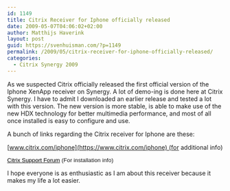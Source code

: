```yaml
---
id: 1149
title: Citrix Receiver for Iphone officially released
date: 2009-05-07T04:06:02+02:00
author: Matthijs Haverink
layout: post
guid: https://svenhuisman.com/?p=1149
permalink: /2009/05/citrix-receiver-for-iphone-officially-released/
categories:
  - Citrix Synergy 2009
---
```

As we suspected Citrix officially released the first official version of the Iphone XenApp receiver on Synergy. A lot of demo-ing is done here at Citrix Synergy. I have to admit I downloaded an earlier release and tested a lot with this version. The new version is more stable, is able to make use of the new HDX technology for better multimedia performance, and most of all once installed is easy to configure and use.

A bunch of links regarding the Citrix receiver for Iphone are these:

[www.citrix.com/iphone](https://www.citrix.com/iphone) (for additional info)

<span style="font-family: &quot;Arial&quot;,&quot;sans-serif&quot;; font-size: 10pt; mso-fareast-font-family: Calibri; mso-fareast-theme-font: minor-latin; mso-ansi-language: EN-US; mso-fareast-language: NL; mso-bidi-language: AR-SA;" lang="EN-US"><a href="https://forums.citrix.com/forum.jspa?forumID=832"><span style="color: windowtext; mso-ansi-language: EN-GB;" lang="EN-GB">Citrix Support Forum</span></a> (For installation info)</span>

I hope everyone is as enthusiastic as I am about this receiver because it makes my life a lot easier.